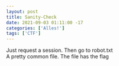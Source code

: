 ```yaml
---
layout: post
title: Sanity-Check
date: 2021-09-03 01:11:00 -17
categories: ['Alles!']
tags: ['CTF']
---
```


Just request a session. Then go to robot.txt
<br>A pretty common file. The file has the flag